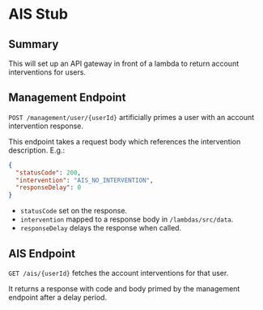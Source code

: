 # AIS Stub
## Summary

This will set up an API gateway in front of a lambda to return account interventions for users.

## Management Endpoint

`POST /management/user/{userId}` artificially primes a user with an account intervention response.

This endpoint takes a request body which references the intervention description. E.g.:
```json
{
  "statusCode": 200,
  "intervention": "AIS_NO_INTERVENTION",
  "responseDelay": 0
}
```

- `statusCode` set on the response.
- `intervention` mapped to a response body in `/lambdas/src/data`.
- `responseDelay` delays the response when called.

## AIS Endpoint

`GET /ais/{userId}` fetches the account interventions for that user.

It returns a response with code and body primed by the management endpoint after a delay period.
